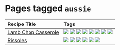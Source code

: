 # Pages tagged `aussie`

|Recipe Title|Tags
|:---|:---|
|[Lamb Chop Casserole](../recipes/lambchopcasserole.md)|[![](https://img.shields.io/badge/tag-aussie-3a20e)](../tags/aussie.md) [![](https://img.shields.io/badge/tag-baked-062ab)](../tags/baked.md) [![](https://img.shields.io/badge/tag-battered-f47a18)](../tags/battered.md) [![](https://img.shields.io/badge/tag-casserole-8ce73b)](../tags/casserole.md) [![](https://img.shields.io/badge/tag-family-c02c21)](../tags/family.md) [![](https://img.shields.io/badge/tag-fried-ab4f55)](../tags/fried.md) [![](https://img.shields.io/badge/tag-lamb-1fc54)](../tags/lamb.md) [![](https://img.shields.io/badge/tag-profile-e5c1d4)](../tags/profile.md)|
|[Rissoles](../recipes/rissoles.md)|[![](https://img.shields.io/badge/tag-aussie-3a20e)](../tags/aussie.md) [![](https://img.shields.io/badge/tag-beef-cb29b)](../tags/beef.md) [![](https://img.shields.io/badge/tag-easy-6d71)](../tags/easy.md) [![](https://img.shields.io/badge/tag-family-c02c21)](../tags/family.md) [![](https://img.shields.io/badge/tag-fried-ab4f55)](../tags/fried.md) [![](https://img.shields.io/badge/tag-profile-e5c1d4)](../tags/profile.md)|